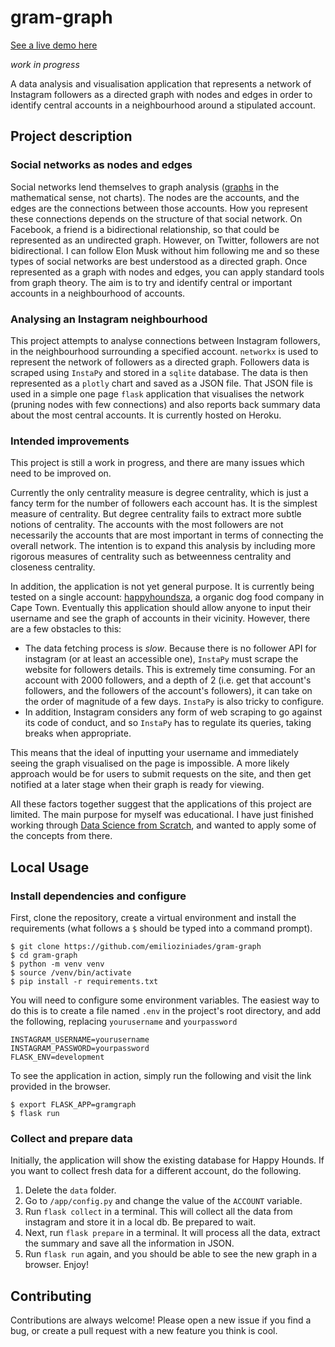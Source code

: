 # gram-graph

[See a live demo here](https://gram-graph.herokuapp.com/)

_work in progress_

A data analysis and visualisation application that represents a network of Instagram followers as a directed graph with nodes and edges in order to identify central accounts in a neighbourhood around a stipulated account.

## Project description

### Social networks as nodes and edges

Social networks lend themselves to graph analysis ([graphs](https://en.wikipedia.org/wiki/Graph_theory) in the mathematical sense, not charts). The nodes are the accounts, and the edges are the connections between those accounts. How you represent these connections depends on the structure of that social network. On Facebook, a friend is a bidirectional relationship, so that could be represented as an undirected graph. However, on Twitter, followers are not bidirectional. I can follow Elon Musk without him following me and so these types of social networks are best understood as a directed graph. Once represented as a graph with nodes and edges, you can apply standard tools from graph theory. The aim is to try and identify central or important accounts in a neighbourhood of accounts.

### Analysing an Instagram neighbourhood

This project attempts to analyse connections between Instagram followers, in the neighbourhood surrounding a specified account. `networkx` is used to represent the network of followers as a directed graph. Followers data is scraped using `InstaPy` and stored in a `sqlite` database. The data is then represented as a `plotly` chart and saved as a JSON file. That JSON file is used in a simple one page `flask` application that visualises the network (pruning nodes with few connections) and also reports back summary data about the most central accounts. It is currently hosted on Heroku.

### Intended improvements

This project is still a work in progress, and there are many issues which need to be improved on.

Currently the only centrality measure is degree centrality, which is just a fancy term for the number of followers each account has. It is the simplest measure of centrality. But degree centrality fails to extract more subtle notions of centrality. The accounts with the most followers are not necessarily the accounts that are most important in terms of connecting the overall network. The intention is to expand this analysis by including more rigorous measures of centrality such as betweenness centrality and closeness centrality.

In addition, the application is not yet general purpose. It is currently being tested on a single account: [happyhoundsza](https://instagram.com/happyhoundsza), a organic dog food company in Cape Town. Eventually this application should allow anyone to input their username and see the graph of accounts in their vicinity. However, there are a few obstacles to this:

- The data fetching process is _slow_. Because there is no follower API for instagram (or at least an accessible one), `InstaPy` must scrape the website for followers details. This is extremely time consuming. For an account with 2000 followers, and a depth of 2 (i.e. get that account's followers, and the followers of the account's followers), it can take on the order of magnitude of a few days. `InstaPy` is also tricky to configure.
- In addition, Instagram considers any form of web scraping to go against its code of conduct, and so `InstaPy` has to regulate its queries, taking breaks when appropriate.

This means that the ideal of inputting your username and immediately seeing the graph visualised on the page is impossible. A more likely approach would be for users to submit requests on the site, and then get notified at a later stage when their graph is ready for viewing.

All these factors together suggest that the applications of this project are limited. The main purpose for myself was educational. I have just finished working through [Data Science from Scratch](https://www.oreilly.com/library/view/data-science-from/9781492041122/), and wanted to apply some of the concepts from there.

## Local Usage

### Install dependencies and configure

First, clone the repository, create a virtual environment and install the requirements (what follows a `$` should be typed into a command prompt).

```console
$ git clone https://github.com/emilioziniades/gram-graph
$ cd gram-graph
$ python -m venv venv
$ source /venv/bin/activate
$ pip install -r requirements.txt
```

You will need to configure some environment variables. The easiest way to do this is to create a file named `.env` in the project's root directory, and add the following, replacing `yourusername` and `yourpassword`

```
INSTAGRAM_USERNAME=yourusername
INSTAGRAM_PASSWORD=yourpassword
FLASK_ENV=development
```

To see the application in action, simply run the following and visit the link provided in the browser.

```console
$ export FLASK_APP=gramgraph
$ flask run
```

### Collect and prepare data

Initially, the application will show the existing database for Happy Hounds. If you want to collect fresh data for a different account, do the following.

1. Delete the `data` folder.
2. Go to `/app/config.py` and change the value of the `ACCOUNT` variable.
3. Run `flask collect` in a terminal. This will collect all the data from instagram and store it in a local db. Be prepared to wait.
4. Next, run `flask prepare` in a terminal. It will process all the data, extract the summary and save all the information in JSON.
5. Run `flask run` again, and you should be able to see the new graph in a browser. Enjoy!

## Contributing

Contributions are always welcome! Please open a new issue if you find a bug, or create a pull request with a new feature you think is cool.

